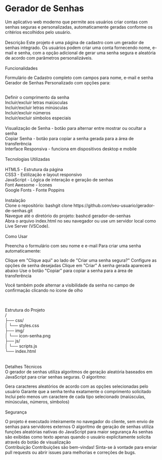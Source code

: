 # Gerador de Senhas
Um aplicativo web moderno que permite aos usuários criar contas com senhas seguras e personalizadas, automaticamente geradas conforme os critérios escolhidos pelo usuário.
<br>
<br>
Descrição
Este projeto é uma página de cadastro com um gerador de senhas integrado. Os usuários podem criar uma conta fornecendo nome, e-mail e senha, com a opção adicional de gerar uma senha segura e aleatória de acordo com parâmetros personalizáveis.
<br>
<br>
Funcionalidades

Formulário de Cadastro completo com campos para nome, e-mail e senha
Gerador de Senhas Personalizado com opções para:

<br>
Definir o comprimento da senha
<br>
Incluir/excluir letras maiúsculas
<br>
Incluir/excluir letras minúsculas
<br>
Incluir/excluir números
<br>
Incluir/excluir símbolos especiais
<br>
<br>
Visualização de Senha - botão para alternar entre mostrar ou ocultar a senha
<br>
Copiar Senha - botão para copiar a senha gerada para a área de transferência
<br>
Interface Responsiva - funciona em dispositivos desktop e mobile
<br>
<br>
Tecnologias Utilizadas
<br>
<br>
HTML5 - Estrutura da página
<br>
CSS3 - Estilização e layout responsivo
<br>
JavaScript - Lógica de interação e geração de senhas
<br>
Font Awesome - Ícones
<br>
Google Fonts - Fonte Poppins
<br>

<br>
Instalação
<br>
Clone o repositório:
bashgit clone https://github.com/seu-usuario/gerador-de-senhas.git
<br>
Navegue até o diretório do projeto:
bashcd gerador-de-senhas
<br>
Abra o arquivo index.html no seu navegador ou use um servidor local como Live Server (VSCode).
<br>
<br>
Como Usar

Preencha o formulário com seu nome e e-mail
Para criar uma senha automaticamente:

Clique em "Clique aqui" ao lado de "Criar uma senha segura?"
Configure as opções de senha desejadas
Clique em "Criar"
A senha gerada aparecerá abaixo
Use o botão "Copiar" para copiar a senha para a área de transferência


Você também pode alternar a visibilidade da senha no campo de confirmação clicando no ícone de olho

<br>
<br>
Estrutura do Projeto
<br>
/<br>
├── css/<br>
│  └── styles.css<br>
├── img/<br>
│   └── icon-senha.png<br>
├── js/<br>
│   └── scripts.js<br>
└── index.html<br>
<br>
<br>
Detalhes Técnicos
<br>
O gerador de senhas utiliza algoritmos de geração aleatória baseados em JavaScript para criar senhas seguras. O algoritmo:

Gera caracteres aleatórios de acordo com as opções selecionadas pelo usuário
Garante que a senha tenha exatamente o comprimento solicitado
Inclui pelo menos um caractere de cada tipo selecionado (maiúsculas, minúsculas, números, símbolos)
<br>
<br>
Segurança

O projeto é executado inteiramente no navegador do cliente, sem envio de senhas para servidores externos
O algoritmo de geração de senhas utiliza funções aleatórias nativas do JavaScript para maior segurança
As senhas são exibidas como texto apenas quando o usuário explicitamente solicita através do botão de visualização
<br>
Contribuição
Contribuições são bem-vindas! Sinta-se à vontade para enviar pull requests ou abrir issues para melhorias e correções de bugs.
